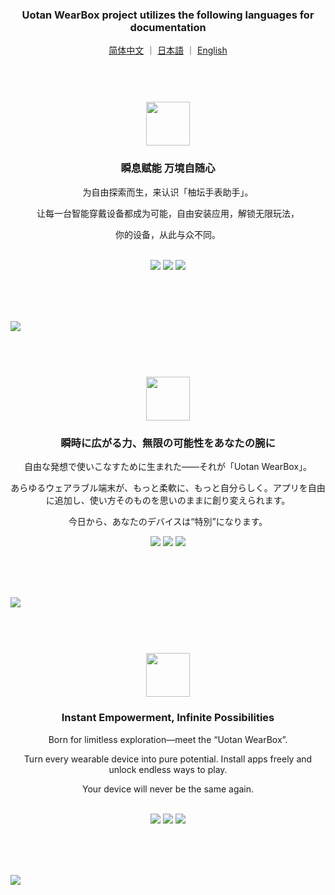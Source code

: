 <div align="center">

<h3>Uotan WearBox project utilizes the following languages for documentation</h3>

[简体中文](#chinese) ｜ [日本語](#japanese) ｜ [English](#english)

</div>



<a id="chinese"></a>

#
<br>
<div id="header" align="center">
	<br>
	<img src="https://wearbox.uotan.cn/wp-content/uploads/2025/07/画板-8.png" height="70"></img> 
	<h3>瞬息赋能 万境自随心</h3>
	<p>为自由探索而生，来认识「柚坛手表助手」。</p>
	<p>让每一台智能穿戴设备都成为可能，自由安装应用，解锁无限玩法，</p>
	<p>你的设备，从此与众不同。</p><br>
	<div id="badges">
		<a href="https://github.com/Gnayoah/UotanWatchAssistant/blob/main/LICENSE"><img src="https://img.shields.io/github/license/Gnayoah/UotanWatchAssistant?style=for-the-badge"/></a>
		<a href="https://github.com/Gnayoah/UotanWatchAssistant"><img src="https://img.shields.io/github/created-at/Gnayoah/UotanWatchAssistant?style=for-the-badge"/></a>
		<a href="https://github.com/Gnayoah/UotanWatchAssistant"><img src="https://img.shields.io/github/v/release/Gnayoah/UotanWatchAssistant?style=for-the-badge"/></a>
	</div>
</div>

<br><br><br>

<img src="https://wearbox.uotan.cn/wp-content/uploads/2024/09/分组-2-2.png"></img>


<a id="japanese"></a>

#

<br>
<div align="center">
	<br>
	<img src="https://wearbox.uotan.cn/wp-content/uploads/2025/07/画板-8.png" height="70"></img> 
<h3>瞬時に広がる力、無限の可能性をあなたの腕に</h3>
<p>自由な発想で使いこなすために生まれた――それが「Uotan WearBox」。</p>
<p>あらゆるウェアラブル端末が、もっと柔軟に、もっと自分らしく。アプリを自由に追加し、使い方そのものを思いのままに創り変えられます。</p>
<p>今日から、あなたのデバイスは“特別”になります。</p>
	<div>
		<a href="https://github.com/Gnayoah/UotanWatchAssistant/blob/main/LICENSE"><img src="https://img.shields.io/github/license/Gnayoah/UotanWatchAssistant?style=for-the-badge"/></a>
		<a href="https://github.com/Gnayoah/UotanWatchAssistant"><img src="https://img.shields.io/github/created-at/Gnayoah/UotanWatchAssistant?style=for-the-badge"/></a>
		<a href="https://github.com/Gnayoah/UotanWatchAssistant"><img src="https://img.shields.io/github/v/release/Gnayoah/UotanWatchAssistant?style=for-the-badge"/></a>
	</div>
</div>

<br><br><br>

<img src="https://wearbox.uotan.cn/wp-content/uploads/2025/11/分组-4-1.png"></img>


<a id="english"></a>

#

<br>
<div align="center">
	<br>
	<img src="https://wearbox.uotan.cn/wp-content/uploads/2025/07/画板-8.png" height="70"></img> 
	<h3>Instant Empowerment, Infinite Possibilities</h3>
	<p>Born for limitless exploration—meet the “Uotan WearBox”.</p>
	<p>Turn every wearable device into pure potential. Install apps freely and unlock endless ways to play.</p>
	<p>Your device will never be the same again.</p><br>
	<div>
		<a href="https://github.com/Gnayoah/UotanWatchAssistant/blob/main/LICENSE"><img src="https://img.shields.io/github/license/Gnayoah/UotanWatchAssistant?style=for-the-badge"/></a>
		<a href="https://github.com/Gnayoah/UotanWatchAssistant"><img src="https://img.shields.io/github/created-at/Gnayoah/UotanWatchAssistant?style=for-the-badge"/></a>
		<a href="https://github.com/Gnayoah/UotanWatchAssistant"><img src="https://img.shields.io/github/v/release/Gnayoah/UotanWatchAssistant?style=for-the-badge"/></a>
	</div>
</div>

<br><br><br>

<img src="https://wearbox.uotan.cn/wp-content/uploads/2025/11/分组-4.png"></img>
